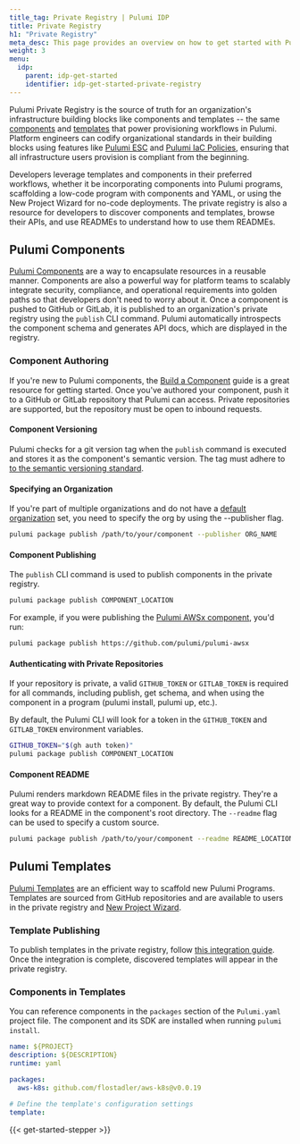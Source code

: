 ```yaml
---
title_tag: Private Registry | Pulumi IDP
title: Private Registry
h1: "Private Registry"
meta_desc: This page provides an overview on how to get started with Pulumi IDP Private Registry.
weight: 3
menu:
  idp:
    parent: idp-get-started
    identifier: idp-get-started-private-registry
---
```


Pulumi Private Registry is the source of truth for an organization's infrastructure building blocks like components and templates -- the same [components](/docs/iac/concepts/resources/components/) and [templates](/docs/pulumi-cloud/developer-portals/templates/) that power provisioning workflows in Pulumi. Platform engineers can codify organizational standards in their building blocks using features like [Pulumi ESC](/docs/esc/) and [Pulumi IaC Policies](/docs/insights/get-started/add-policies/), ensuring that all infrastructure users provision is compliant from the beginning.

Developers leverage templates and components in their preferred workflows, whether it be incorporating components into Pulumi programs, scaffolding a low-code program with components and YAML, or using the New Project Wizard for no-code deployments. The private registry is also a resource for developers to discover components and templates, browse their APIs, and use READMEs to understand how to use them READMEs.

## Pulumi Components

[Pulumi Components](/docs/iac/concepts/resources/components/) are a way to encapsulate resources in a reusable manner. Components are also a powerful way for platform teams to scalably integrate security, compliance, and operational requirements into golden paths so that developers don't need to worry about it. Once a component is pushed to GitHub or GitLab, it is published to an organization's private registry using the `publish` CLI command. Pulumi automatically introspects the component schema and generates API docs, which are displayed in the registry.

### Component Authoring

If you're new to Pulumi components, the [Build a Component](/docs/iac/using-pulumi/extending-pulumi/build-a-component/) guide is a great resource for getting started. Once you've authored your component, push it to a GitHub or GitLab repository that Pulumi can access. Private repositories are supported, but the repository must be open to inbound requests.

#### Component Versioning

Pulumi checks for a git version tag when the `publish` command is executed and stores it as the component's semantic version. The tag must adhere to [to the semantic versioning standard](https://semver.org/).

#### Specifying an Organization

If you're part of multiple organizations and do not have a [default organization](/docs/iac/cli/commands/pulumi_org_set-default/) set, you need to specify the org by using the --publisher flag.

```bash
pulumi package publish /path/to/your/component --publisher ORG_NAME
```

#### Component Publishing

The `publish` CLI command is used to publish components in the private registry.

```bash
pulumi package publish COMPONENT_LOCATION
```

For example, if you were publishing the [Pulumi AWSx component](https://github.com/pulumi/pulumi-awsx), you'd run:

```bash
pulumi package publish https://github.com/pulumi/pulumi-awsx
```

#### Authenticating with Private Repositories

 If your repository is private, a valid `GITHUB_TOKEN` or `GITLAB_TOKEN` is required for all commands, including publish, get schema, and when using the component in a program (pulumi install, pulumi up, etc.).

 By default, the Pulumi CLI will look for a token in the `GITHUB_TOKEN` and `GITLAB_TOKEN` environment variables.

```bash
GITHUB_TOKEN="$(gh auth token)"
pulumi package publish COMPONENT_LOCATION
```

#### Component README

Pulumi renders markdown README files in the private registry. They're a great way to provide context for a component. By default, the Pulumi CLI looks for a README in the component's root directory. The `--readme` flag can be used to specify a custom source.

```bash
pulumi package publish /path/to/your/component --readme README_LOCATION
```

## Pulumi Templates

[Pulumi Templates](https://www.pulumi.com/docs/pulumi-cloud/developer-portals/templates/#defining-an-organization-template) are an efficient way to scaffold new Pulumi Programs. Templates are sourced from GitHub repositories and are available to users in the private registry and [New Project Wizard](https://www.pulumi.com/docs/pulumi-cloud/developer-portals/new-project-wizard/).

### Template Publishing

To publish templates in the private registry, follow [this integration guide](https://www.pulumi.com/docs/pulumi-cloud/developer-portals/templates/#prerequisites). Once the integration is complete, discovered templates will appear in the private registry.

### Components in Templates

You can reference components in the `packages` section of the `Pulumi.yaml` project file. The component and its SDK are installed when running `pulumi install`.

```yaml
name: ${PROJECT}
description: ${DESCRIPTION}
runtime: yaml

packages:
  aws-k8s: github.com/flostadler/aws-k8s@v0.0.19

# Define the template's configuration settings
template:
```

{{< get-started-stepper >}}
